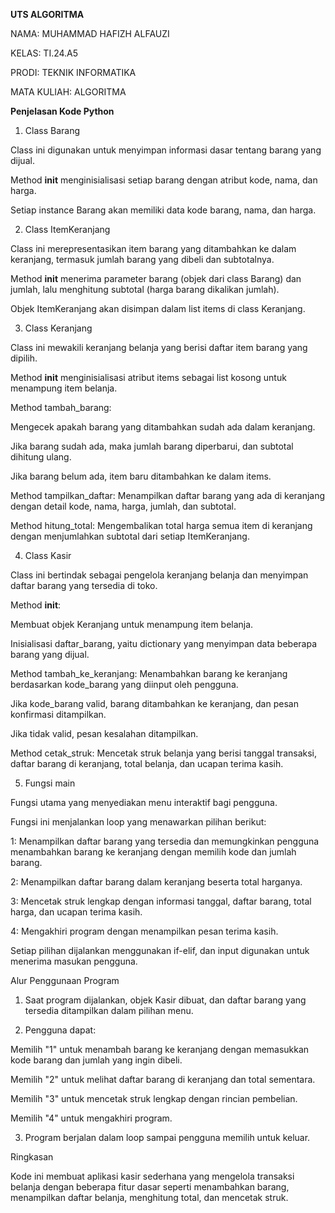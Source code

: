 __UTS ALGORITMA__

NAMA: MUHAMMAD HAFIZH ALFAUZI

KELAS: TI.24.A5

PRODI: TEKNIK INFORMATIKA

MATA KULIAH: ALGORITMA 

__Penjelasan Kode Python__

1. Class Barang

Class ini digunakan untuk menyimpan informasi dasar tentang barang yang dijual.

Method __init__ menginisialisasi setiap barang dengan atribut kode, nama, dan harga.

Setiap instance Barang akan memiliki data kode barang, nama, dan harga.


2. Class ItemKeranjang

Class ini merepresentasikan item barang yang ditambahkan ke dalam keranjang, termasuk jumlah barang yang dibeli dan subtotalnya.

Method __init__ menerima parameter barang (objek dari class Barang) dan jumlah, lalu menghitung subtotal (harga barang dikalikan jumlah).

Objek ItemKeranjang akan disimpan dalam list items di class Keranjang.


3. Class Keranjang

Class ini mewakili keranjang belanja yang berisi daftar item barang yang dipilih.

Method __init__ menginisialisasi atribut items sebagai list kosong untuk menampung item belanja.

Method tambah_barang:

Mengecek apakah barang yang ditambahkan sudah ada dalam keranjang.

Jika barang sudah ada, maka jumlah barang diperbarui, dan subtotal dihitung ulang.

Jika barang belum ada, item baru ditambahkan ke dalam items.


Method tampilkan_daftar: Menampilkan daftar barang yang ada di keranjang dengan detail kode, nama, harga, jumlah, dan subtotal.

Method hitung_total: Mengembalikan total harga semua item di keranjang dengan menjumlahkan subtotal dari setiap ItemKeranjang.


4. Class Kasir

Class ini bertindak sebagai pengelola keranjang belanja dan menyimpan daftar barang yang tersedia di toko.

Method __init__:

Membuat objek Keranjang untuk menampung item belanja.

Inisialisasi daftar_barang, yaitu dictionary yang menyimpan data beberapa barang yang dijual.


Method tambah_ke_keranjang: Menambahkan barang ke keranjang berdasarkan kode_barang yang diinput oleh pengguna.

Jika kode_barang valid, barang ditambahkan ke keranjang, dan pesan konfirmasi ditampilkan.

Jika tidak valid, pesan kesalahan ditampilkan.


Method cetak_struk: Mencetak struk belanja yang berisi tanggal transaksi, daftar barang di keranjang, total belanja, dan ucapan terima kasih.


5. Fungsi main

Fungsi utama yang menyediakan menu interaktif bagi pengguna.

Fungsi ini menjalankan loop yang menawarkan pilihan berikut:

1: Menampilkan daftar barang yang tersedia dan memungkinkan pengguna menambahkan barang ke keranjang dengan memilih kode dan jumlah barang.

2: Menampilkan daftar barang dalam keranjang beserta total harganya.

3: Mencetak struk lengkap dengan informasi tanggal, daftar barang, total harga, dan ucapan terima kasih.

4: Mengakhiri program dengan menampilkan pesan terima kasih.


Setiap pilihan dijalankan menggunakan if-elif, dan input digunakan untuk menerima masukan pengguna.


Alur Penggunaan Program

1. Saat program dijalankan, objek Kasir dibuat, dan daftar barang yang tersedia ditampilkan dalam pilihan menu.


2. Pengguna dapat:

Memilih "1" untuk menambah barang ke keranjang dengan memasukkan kode barang dan jumlah yang ingin dibeli.

Memilih "2" untuk melihat daftar barang di keranjang dan total sementara.

Memilih "3" untuk mencetak struk lengkap dengan rincian pembelian.

Memilih "4" untuk mengakhiri program.



3. Program berjalan dalam loop sampai pengguna memilih untuk keluar.



Ringkasan

Kode ini membuat aplikasi kasir sederhana yang mengelola transaksi belanja dengan beberapa fitur dasar seperti menambahkan barang, menampilkan daftar belanja, menghitung total, dan mencetak struk.
